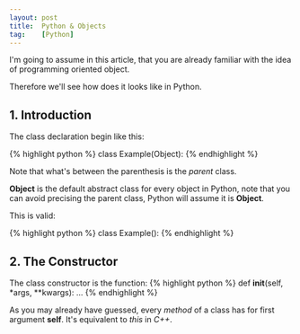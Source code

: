 ```yaml
---
layout: post
title:  Python & Objects
tag:    [Python]
---
```


I'm going to assume in this article, that you are already familiar with the idea of programming oriented object.

Therefore we'll see how does it looks like in Python.

## 1. Introduction

The class declaration begin like this:

{% highlight python %}
class Example(Object):
{% endhighlight %}

Note that what's between the parenthesis is the *parent* class.

**Object** is the default abstract class for every object in Python, note that you can avoid precising the parent class, Python will assume it is **Object**.

This is valid:

{% highlight python %}
class Example():
{% endhighlight %}

## 2. The Constructor

The class constructor is the function:
{% highlight python %}
def __init__(self, *args, **kwargs):
  ...
{% endhighlight %}

As you may already have guessed, every *method* of a class has for first argument **self**. It's equivalent to *this* in *C++*.


